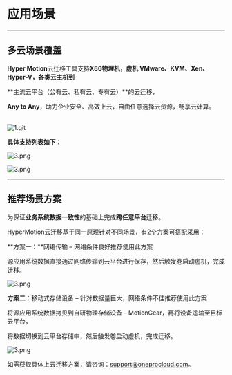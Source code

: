 # 应用场景
---

## 多云场景覆盖

**Hyper Motion**云迁移工具支持**X86物理机，虚机 VMware、KVM、Xen、Hyper-V，各类云主机到**<br/>

**主流云平台（公有云、私有云、专有云）**的云迁移，<br/>

**Any to Any**，助力企业安全、高效上云，自由任意选择云资源，畅享云计算。
</br></br>


![1.git](https://oneprocloud.oss-cn-beijing.aliyuncs.com/_images/1.gif ':size=80%')



**具体支持列表如下：**



![3.png](https://oneprocloud.oss-cn-beijing.aliyuncs.com/_images/2.png ':size=70%')


![3.png](https://oneprocloud.oss-cn-beijing.aliyuncs.com/_images/3.png ':size=70%')

----

## 推荐场景方案

为保证**业务系统数据一致性**的基础上完成**跨任意平台**迁移。

HyperMotion云迁移基于同一原理针对不同场景，有2个方案可搭配采用：

**方案一：**网络传输 – 网络条件良好推荐使用此方案

源应用系统数据直接通过网络传输到云平台进行保存，然后触发卷启动虚机，完成迁移。

![3.png](https://oneprocloud.oss-cn-beijing.aliyuncs.com/_images/whitepage/wp_intersync.png ':size=70%')

**方案二**：移动式存储设备 – 针对数据量巨大，网络条件不佳推荐使用此方案

将源应用系统数据拷贝到自研物理存储设备 – MotionGear，再将设备运输至目标云平台，

将数据切换到云平台存储中，然后触发卷启动虚机，完成迁移。

![3.png](https://oneprocloud.oss-cn-beijing.aliyuncs.com/_images/whitepage/wp_mgsync.png ':size=70%')

如需获取具体上云迁移方案，请咨询：support@oneprocloud.com。
